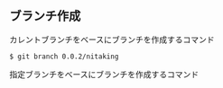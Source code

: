 ## ブランチ作成
カレントブランチをベースにブランチを作成するコマンド
```
$ git branch 0.0.2/nitaking
```

指定ブランチをベースにブランチを作成するコマンド
```

```
